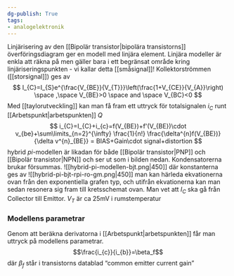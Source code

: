 ```yaml
---
dg-publish: True
tags: 
- analogelektronik
---
```

Linjärisering av den [[Bipolär transistor|bipolära transistorns]] överföringsdiagram ger en modell med linjära element. Linjära modeller är enkla att räkna på men gäller bara i ett begränsat område kring linjäriseringspunkten - vi kallar detta [[småsignal]]! Kollektorströmmen ([[storsignal]]) ges av
$$
I_{C}=I_{S}e^{\frac{V_{BE}}{V_{T}}}\left(\frac{1+V_{CE}}{V_{A}}\right) \space ,\space V_{BE}>0 \space and \space V_{BC}<0
$$
Med [[taylorutveckling]] kan man få fram ett uttryck för totalsignalen $i_C$ runt [[Arbetspunkt|arbetspunkten]] $Q$
$$
i_{C}=I_{C}+i_{c}=f(V_{BE})+f'(V_{BE})\cdot v_{be}+\sum\limits_{n=2}^{\infty} \frac{1}{n!} \frac{\delta^{n}f(V_{BE})}{\delta v^{n}_{BE}} = BIAS+Gain\cdot signal+distortion
$$
hybrid $pi$-modellen är likadan för både [[Bipolär transistor|PNP]] och [[Bipolär transistor|NPN]] och ser ut som i bilden nedan. Kondensatorerna brukar försummas.
![[hybrid-pi-modellen-bjt.png|450]]
där konstanterna ges av 
![[hybrid-pi-bjt-rpi-ro-gm.png|450]]
man kan härleda ekvationerna ovan från den exponentiella grafen typ, och utifrån ekvationerna kan man sedan resonera sig fram till kretsschemat ovan. Man vet att $I_{C}$ ska gå från Collector till Emittor. $V_{T}$ är ca 25mV i rumstemperatur

### Modellens parametrar 
Genom att beräkna derivatorna i [[Arbetspunkt|arbetspunkten]] får man uttryck på modellens parametrar.
$$\frac{i_{c}}{i_{b}}=\beta_f$$
där $\beta_f$ står i transistorns datablad “common emitter current gain”